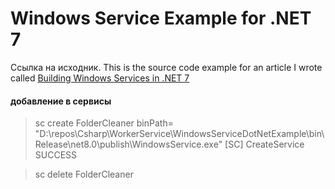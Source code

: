 # Windows Service Example for .NET 7

Ссылка на исходник.
This is the source code example for an article I wrote called [Building Windows Services in .NET 7](https://consultwithgriff.com/building-window-services-in-dotnet/)


#### добавление в сервисы

> sc create FolderCleaner binPath= "D:\repos\Csharp\WorkerService\WindowsServiceDotNetExample\bin\Release\net8.0\publish\WindowsService.exe"
[SC] CreateService SUCCESS


> sc delete FolderCleaner